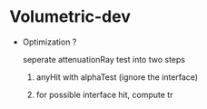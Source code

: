# Volumetric-dev
- Optimization ? 
    
    seperate attenuationRay test into two steps
    
    1. anyHit with alphaTest (ignore the interface)

    2. for possible interface hit, compute tr


